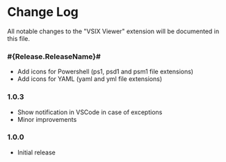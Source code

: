 # Change Log

All notable changes to the "VSIX Viewer" extension will be documented in this file.

### #{Release.ReleaseName}#
- Add icons for Powershell (ps1, psd1 and psm1 file extensions)
- Add icons for YAML (yaml and yml file extensions)

### 1.0.3
- Show notification in VSCode in case of exceptions
- Minor improvements

### 1.0.0

- Initial release
